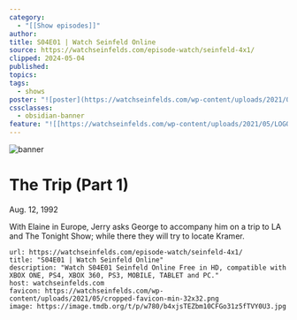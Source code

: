 ```yaml
---
category:
  - "[[Show episodes]]"
author: 
title: S04E01 | Watch Seinfeld Online
source: https://watchseinfelds.com/episode-watch/seinfeld-4x1/
clipped: 2024-05-04
published: 
topics: 
tags:
  - shows
poster: "![poster](https://watchseinfelds.com/wp-content/uploads/2021/05/LOGO3-min.png)"
cssclasses:
  - obsidian-banner
feature: "![[https://watchseinfelds.com/wp-content/uploads/2021/05/LOGO3-min.png]]"
---
```


![banner](https://watchseinfelds.com/wp-content/uploads/2021/05/LOGO3-min.png)

# The Trip (Part 1)

Aug. 12, 1992

With Elaine in Europe, Jerry asks George to accompany him on a trip to LA and The Tonight Show; while there they will try to locate Kramer.


```cardlink
url: https://watchseinfelds.com/episode-watch/seinfeld-4x1/
title: "S04E01 | Watch Seinfeld Online"
description: "Watch S04E01 Seinfeld Online Free in HD, compatible with XBOX ONE, PS4, XBOX 360, PS3, MOBILE, TABLET and PC."
host: watchseinfelds.com
favicon: https://watchseinfelds.com/wp-content/uploads/2021/05/cropped-favicon-min-32x32.png
image: https://image.tmdb.org/t/p/w780/b4xjsTEZbm10CFGo31z5fTVY0U3.jpg

```
